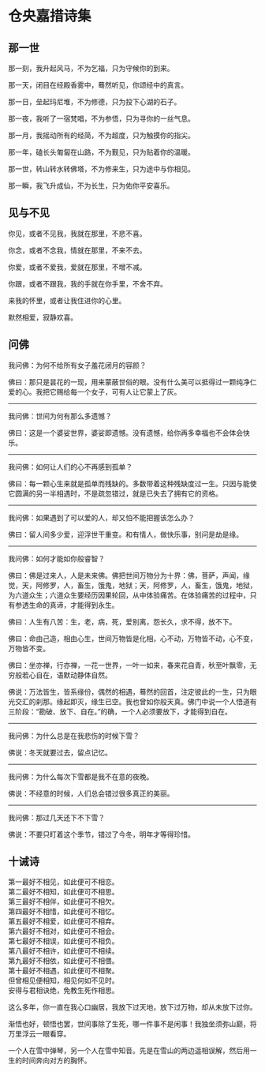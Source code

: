 <link href="../../css/style.css" rel="stylesheet" type="text/css" />

# 仓央嘉措诗集

## 那一世

<div class="p">

那一刻，我升起风马，不为乞福，只为守候你的到来。

那一天，闭目在经殿香雾中，蓦然听见，你颂经中的真言。

那一日，垒起玛尼堆，不为修德，只为投下心湖的石子。

那一夜，我听了一宿梵唱，不为参悟，只为寻你的一丝气息。

那一月，我摇动所有的经简，不为超度，只为触摸你的指尖。

那一年，磕长头匍匐在山路，不为觐见，只为贴着你的温暖。

那一世，转山转水转佛塔，不为修来生，只为途中与你相见。

那一瞬，我飞升成仙，不为长生，只为佑你平安喜乐。

</div>

## 见与不见

<div class="p">

你见，或者不见我，我就在那里，不悲不喜。

你念，或者不念我，情就在那里，不来不去。

你爱，或者不爱我，爱就在那里，不增不减。

你跟，或者不跟我，我的手就在你手里，不舍不弃。

来我的怀里，或者让我住进你的心里。

默然相爱，寂静欢喜。

</div>

## 问佛

<div class="p">

我问佛：为何不给所有女子羞花闭月的容颜？

佛曰：那只是昙花的一现，用来蒙蔽世俗的眼。没有什么美可以抵得过一颗纯净仁爱的心。我把它赐给每一个女子，可有人让它蒙上了灰。

----

我问佛：世间为何有那么多遗憾？

佛曰：这是一个婆娑世界，婆娑即遗憾。没有遗憾，给你再多幸福也不会体会快乐。

----

我问佛：如何让人们的心不再感到孤单？

佛曰：每一颗心生来就是孤单而残缺的。多数带着这种残缺度过一生。只因与能使它圆满的另一半相遇时，不是疏忽错过，就是已失去了拥有它的资格。

----

我问佛：如果遇到了可以爱的人，却又怕不能把握该怎么办？

佛曰：留人间多少爱，迎浮世干重变。和有情人，做快乐事，别问是劫是缘。

----

我问佛：如何才能如你般睿智？

佛曰：佛是过来人，人是未来佛。佛把世间万物分为十界：佛，菩萨，声闻，缘觉，天，阿修罗，人，畜生，饿鬼，地狱；天，阿修罗，人，畜生，饿鬼，地狱，为六道众生；六道众生要经历因果轮回，从中体验痛苦。在体验痛苦的过程中，只有参透生命的真谛，才能得到永生。

佛曰：人生有八苦：生，老，病，死，爱别离，怨长久，求不得，放不下。

佛曰：命由己造，相由心生，世间万物皆是化相，心不动，万物皆不动，心不变，万物皆不变。

佛曰：坐亦禅，行亦禅，一花一世界，一叶一如来，春来花自青，秋至叶飘零，无穷般若心自在，语默动静体自然。

佛说：万法皆生，皆系缘份，偶然的相遇，蓦然的回首，注定彼此的一生，只为眼光交汇的刹那。缘起即灭，缘生已空。我也曾如你般天真。佛门中说一个人悟道有三阶段：“勘破、放下、自在。”的确，一个人必须要放下，才能得到自在。

----

我问佛：为什么总是在我悲伤的时候下雪？

佛说：冬天就要过去，留点记忆。

----

我问佛：为什么每次下雪都是我不在意的夜晚。

佛说：不经意的时候，人们总会错过很多真正的美丽。

----

我问佛：那过几天还下不下雪？

佛说：不要只盯着这个季节，错过了今冬，明年才等得珍惜。

</div>

<div class="poetry">

## 十诫诗

第一最好不相见，如此便可不相恋。<br/>
第二最好不相知，如此便可不相思。<br/>
第三最好不相伴，如此便可不相欠。<br/>
第四最好不相惜，如此便可不相忆。<br/>
第五最好不相爱，如此便可不相弃。<br/>
第六最好不相对，如此便可不相会。<br/>
第七最好不相误，如此便可不相负。<br/>
第八最好不相许，如此便可不相续。<br/>
第九最好不相依，如此便可不相偎。<br/>
第十最好不相遇，如此便可不相聚。<br/>
但曾相见便相知，相见何如不见时。<br/>
安得与君相诀绝，免教生死作相思。

</div>

<div class="p">

这么多年，你一直在我心口幽居，我放下过天地，放下过万物，却从未放下过你。

渐悟也好，顿悟也罢，世间事除了生死，哪一件事不是闲事！我独坐须弥山巅，将万里浮云一眼看穿。

一个人在雪中弹琴，另一个人在雪中知音。先是在雪山的两边遥相误解，然后用一生的时间奔向对方的胸怀。

</div>
